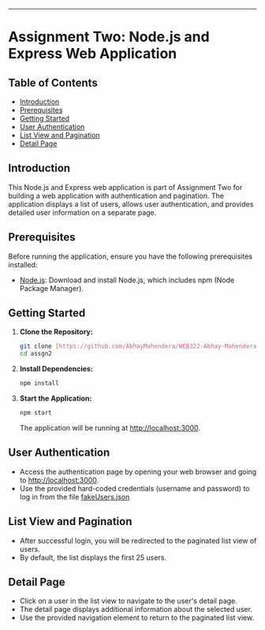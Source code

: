 

---

# Assignment Two: Node.js and Express Web Application

## Table of Contents

- [Introduction](#introduction)
- [Prerequisites](#prerequisites)
- [Getting Started](#getting-started)
- [User Authentication](#user-authentication)
- [List View and Pagination](#list-view-and-pagination)
- [Detail Page](#detail-page)

## Introduction

This Node.js and Express web application is part of Assignment Two for building a web application with authentication and pagination. The application displays a list of users, allows user authentication, and provides detailed user information on a separate page.

## Prerequisites

Before running the application, ensure you have the following prerequisites installed:

- [Node.js](https://nodejs.org/): Download and install Node.js, which includes npm (Node Package Manager).

## Getting Started

1. **Clone the Repository:**

   ```bash
   git clone [https://github.com/AbhayMahendera/WEB322-Abhay-Mahendera](https://github.com/AbhayMahendera/WEB322-Abhay-Mahendera)
   cd assgn2
   ```


2. **Install Dependencies:**

   ```bash
   npm install
   ```

3. **Start the Application:**

   ```bash
   npm start
   ```

   The application will be running at [http://localhost:3000](http://localhost:3000).

## User Authentication

- Access the authentication page by opening your web browser and going to [http://localhost:3000](http://localhost:3000).
- Use the provided hard-coded credentials (username and password) to log in from the file [fakeUsers.json](https://github.com/AbhayMahendera/WEB322-Abhay-Mahendera/blob/assgn-two/assgn2/fakeUsers.json)

## List View and Pagination

- After successful login, you will be redirected to the paginated list view of users.
- By default, the list displays the first 25 users.

## Detail Page

- Click on a user in the list view to navigate to the user's detail page.
- The detail page displays additional information about the selected user.
- Use the provided navigation element to return to the paginated list view.
